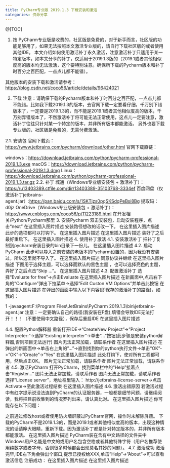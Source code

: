 ```yaml
---
title: PyCharm专业版 2019.1.3 下载安装和激活
categories: 资源分享
---
```

@[TOC]

1. 按
PyCharm专业版是收费的，社区版是免费的，对于新手而言，社区版的功能足够用了，如果无法按照本文激活专业版的，请自行下载社区版的或者使用其他IDE。
本文介绍如何使用激活补丁永久激活，注意激活补丁只适用于某一特定版本，如本文分享的补丁，仅适用于2019.1.3版的（2019.1或者其他相似度高的版本均无法激活，这个要特别注意。确保所下载的Pycharm版本和补丁时百分之百匹配，一点点儿都不能错）。

其他版本的安装下载和激活请参考：https://blog.csdn.net/coco56/article/details/96424021

2. 下载
注意：请确保下载的Pycharm版本和补丁时百分之百匹配，一点点儿都不能错。比如我下载2019.1.3的版本，去官网下载一定要看仔细，千万别下错版本了，一定要是2019.1.3的，而不能是2019.1或者其他相似度高的版本，千万别弄错版本了，不然激活补丁将可能无法正常使用，这点儿一定要注意，激活补丁往往只针对某一个特定的版本，并非所有版本都能激活。
另外也要下载专业版的，社区版是免费的，无需付费激活。

2.1. 安装包
官网下载页：https://www.jetbrains.com/pycharm/download/other.html
官网下载直链：

windows：https://download.jetbrains.com/python/pycharm-professional-2019.1.3.exe
macOS：https://download.jetbrains.com/python/pycharm-professional-2019.1.3.dmg
Linux：https://download.jetbrains.com/python/pycharm-professional-2019.1.3.tar.gz
2.2. 补丁
城通（Windows专业版安装包 + 激活补丁）： https://u13403389.ctfile.com/dir/13403389-35103768-3334ef
百度网盘（仅激活补丁jetbrains-agent.jar）:https://pan.baidu.com/s/1SKTjzs0pqSKSdqPeBsi8Bg 提取码：d0jz
OneDrive（Windows专业版安装包 + 激活补丁）：https://www.cnblogs.com/coco56/p/11223189.html
在开发相关/Python/Pycharm那里
3. 安装Pycharm
双击安装包，启动安装程序，点击“next”
在这里插入图片描述
安装路径想改的话改一下。
在这里插入图片描述
此步的选项都可以打钩下。
在这里插入图片描述
在这里插入图片描述
装好了之后最好重启下。
在这里插入图片描述
4. 使用补丁激活
4.1. 安装激活补丁
把补丁复制到pycharm安装目录的bin目录下一份儿。
在这里插入图片描述
4.2. 启动PyCharm
此步可以导入之前安装的老版本的Pycharm设置的，因为我没有安装过，所以这里就不导入了。
在这里插入图片描述
同意协议并继续
在这里插入图片描述
下图用于选择主题，可以选择而默认的黑色主题 ，也可以选择亮色的主题，弄好了之后点击“Skip …”。
在这里插入图片描述
4.3. 配置激活补丁
选择“Evaluate for free”->点击Evaluate
在这里插入图片描述
在新画面中,点击右下角的”Configure”弹出下拉菜单->选择”Edit Custon VM Options”并单击此按钮
在这里插入图片描述
在弹出的画面中输入以下内容(即保存的激活补丁的路径)，如我的：

1
-javaagent:F:\Program Files\JetBrains\PyCharm 2019.1.3\bin\jetbrains-agent.jar
注意：一定要确认自己的路径(我安装在F盘),填错会导致IDE无法打开！！！（不要使用中文路径），保存后重启IDE
在这里插入图片描述

4.4. 配置Python解释器
重新打开IDE->”CreateNew Project”->”Project Interpreter:”->选择”Existing interpreter”->单击”…”按钮(此步骤是安装python解释器,否则项目无法运行)
图片无法正常加载，请联系作者
在这里插入图片描述
在弹出的新画面中->单击右上角的”…”->直到找到你的python执行文件->单击“OK”->”OK”->”Create”->”Yes”
在这里插入图片描述
此处打钩下，使对所有工程都可用，然后点击OK。
图片无法正常加载，请联系作者
图片无法正常加载，请联系作者
4.5. 激活PyCharm
打开PyCharm，找到菜单栏中的“Help”接着点击”Register…”
图片无法正常加载，请联系作者
图片无法正常加载，请联系作者
选择”License server”，地址栏里输入： http://jetbrains-license-server->点击Activate->至此激活过程结束
在这里插入图片描述
4.6. 激活出错原因
若激活过程中有红字提示说没法连到PyCharm的认证服务器，一般都是细节问题，请继续阅读，我将把目前收集到的情况罗列出来，请认真比对。
在这里插入图片描述
你可能存在以下问题：

之前通过修改host或者使用防火墙屏蔽过PyCharm官网，操作时未解除屏蔽。
下载的PyCharm不是2019.1.3的，而是2019.1或者其他相似度高的版本，出现这种情况的话请睁大眼睛，重新下载。因为激活补丁都是针对特定版本的，并非所有版本都能激活。
在这里插入图片描述
PyCharm装在含有中文路径的文件夹中
Windows用户名能是中文的或用户名包含空格或者其他特殊字符（用户名推荐使用纯数字或者字母，否则很多时候都会出现莫名其妙的问题）。
4.7. 激活成功
激活完毕,IDE右下角会弹出个窗口,提示已授权给XXX,单击”Help”->”About”->可以查看激活信息
注册成功：
在这里插入图片描述
在这里插入图片描述
